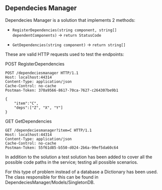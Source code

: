 ## Dependecies Manager

Dependecies Manager is a solution that implements 2 methods:

-  `RegisterDependencies(string component, string[] dependentComponents)` -> `return StatusCode`

-  `GetDependencies(string component)` -> `return string[]`

These are valid HTTP requests used to test the endpoints:

POST RegisterDependencies

```
POST /dependeciesmanager HTTP/1.1
Host: localhost:44314
Content-Type: application/json
Cache-Control: no-cache
Postman-Token: 370a9566-8617-70ca-7627-c264307be9b1

{
	"item":"C",
	"deps":["Z", "X", "Y"]
}
```

GET GetDependencies

```
GET /dependeciesmanager?item=C HTTP/1.1
Host: localhost:44314
Content-Type: application/json
Cache-Control: no-cache
Postman-Token: 55f61d85-b550-d024-2b6a-99ef5da60c64
```

In addition to the solution a test solution has been added to cover all the possible code paths in the service; testing all possible scenarios.

For this type of problem instead of a database a Dictionary has been used. The class responsible for this can be found in DependeciesManager/Models/SingletonDB.








